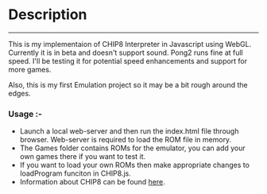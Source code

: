 # Description
---------------
This is my implementaion of CHIP8 Interpreter in Javascript using WebGL. Currently it is in beta and doesn't support sound. Pong2 runs fine at full speed. I'll be testing it for potential speed enhancements and support for more games.  
  
Also, this is my first Emulation project so it may be a bit rough around the edges.  
  
### Usage :-  
- Launch a local web-server and then run the index.html file through browser. Web-server is required to load the ROM file in memory.
- The Games folder contains ROMs for the emulator, you can add your own games there if you want to test it.
- If you want to load your own ROMs then make appropriate changes to loadProgram funciton in CHIP8.js.
- Information about CHIP8 can be found [here](https://en.wikipedia.org/wiki/CHIP-8).  
